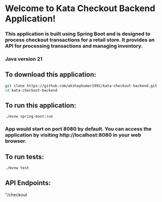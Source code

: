 # Welcome to Kata Checkout Backend Application!

### This application is built using Spring Boot and is designed to process checkout transactions for a retail store. It provides an API for processing transactions and managing inventory.

### Java version 21

## To download this application:
```bash
git clone https://github.com/akshaykumar1991/kata-checkout-backend.git
cd kata-checkout-backend


```
## To run this application:
```bash
./mvnw spring-boot:run
```

### App would start on port 8080 by default. You can access the application by visiting http://localhost:8080 in your web browser.

## To run tests:
```bash
./mvnw test
```

## API Endpoints:
"/checkout
